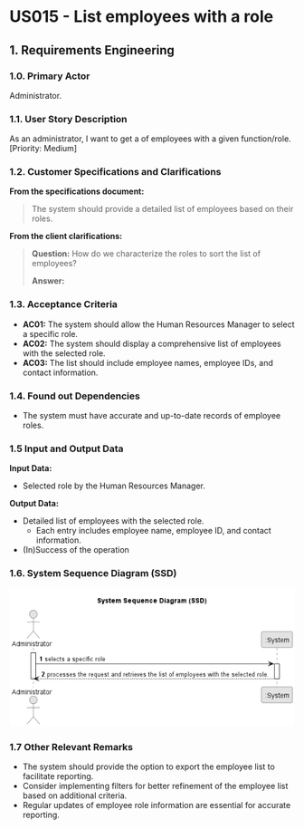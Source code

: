 # US015 - List employees with a role

## 1. Requirements Engineering

### 1.0. Primary Actor

Administrator.

### 1.1. User Story Description

As an administrator, I want to get a of employees with a given function/role. [Priority: Medium]

### 1.2. Customer Specifications and Clarifications

**From the specifications document:**

> The system should provide a detailed list of employees based on their roles.

**From the client clarifications:**

> **Question:** How do we characterize the roles to sort the list of employees?
>
> **Answer:**

### 1.3. Acceptance Criteria

* **AC01:** The system should allow the Human Resources Manager to select a specific role.
* **AC02:** The system should display a comprehensive list of employees with the selected role.
* **AC03:** The list should include employee names, employee IDs, and contact information.


### 1.4. Found out Dependencies

* The system must have accurate and up-to-date records of employee roles.

### 1.5 Input and Output Data

**Input Data:**

* Selected role by the Human Resources Manager.

**Output Data:**

* Detailed list of employees with the selected role.
  * Each entry includes employee name, employee ID, and contact information.
* (In)Success of the operation

### 1.6. System Sequence Diagram (SSD)

![US015-SSD.png](puml%2Fpng%2FUS015-SSD.png)

### 1.7 Other Relevant Remarks

* The system should provide the option to export the employee list to facilitate reporting.
* Consider implementing filters for better refinement of the employee list based on additional criteria.
* Regular updates of employee role information are essential for accurate reporting.

